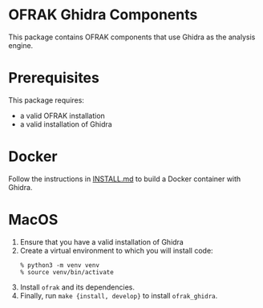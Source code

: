 # OFRAK Ghidra Components
This package contains OFRAK components that use Ghidra as the analysis engine.

# Prerequisites
This package requires:
- a valid OFRAK installation
- a valid installation of Ghidra

# Docker
Follow the instructions in [INSTALL.md](../INSTALL.md) to build a Docker container with Ghidra.

# MacOS
1. Ensure that you have a valid installation of Ghidra
2.  Create a virtual environment to which you will install code:
    ```
    % python3 -m venv venv
    % source venv/bin/activate
    ```
3. Install `ofrak` and its dependencies.
4. Finally, run `make {install, develop}` to install `ofrak_ghidra`.
